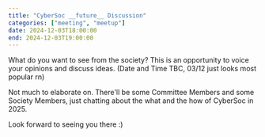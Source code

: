 ```yaml
---
title: "CyberSoc __future__ Discussion"
categories: ["meeting", "meetup"]
date: 2024-12-03T18:00:00
end: 2024-12-03T19:00:00
---
```


What do you want to see from the society? This is an opportunity to voice your opinions and discuss ideas. (Date and Time TBC, 03/12 just looks most popular rn)
<!--more-->

Not much to elaborate on. There'll be some Committee Members and some Society Members, just chatting about the what and the how of CyberSoc in 2025.

Look forward to seeing you there :)
